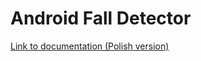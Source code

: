 # Android Fall Detector
[Link to documentation (Polish version)](https://docs.google.com/document/d/1xDWI6Sm7S41j4RagfTQYPUJ80wV3p_1zSWMvyB6YoZk/edit?usp=sharing)
